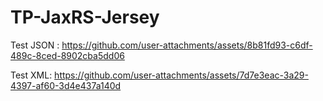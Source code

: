 # TP-JaxRS-Jersey


Test JSON : 
https://github.com/user-attachments/assets/8b81fd93-c6df-489c-8ced-8902cba5dd06


Test XML:
https://github.com/user-attachments/assets/7d7e3eac-3a29-4397-af60-3d4e437a140d

